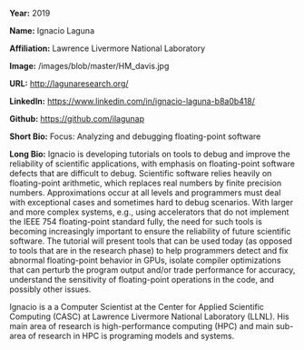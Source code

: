 **Year:** 2019

**Name:** Ignacio Laguna

**Affiliation:** Lawrence Livermore National Laboratory

**Image:** /images/blob/master/HM_davis.jpg

**URL:** http://lagunaresearch.org/

**LinkedIn:** https://www.linkedin.com/in/ignacio-laguna-b8a0b418/ 

**Github:** https://github.com/ilagunap

**Short Bio:** Focus:  Analyzing and debugging floating-point software 

**Long Bio:** Ignacio is developing tutorials on tools to debug and improve the reliability of scientific applications, with emphasis on floating-point software defects that are difficult to debug. Scientific software relies heavily on floating-point arithmetic, which replaces real numbers by finite precision numbers. Approximations occur at all levels and programmers must deal with exceptional cases and sometimes hard to debug scenarios. With larger and more complex systems, e.g., using accelerators that do not implement the IEEE 754 floating-point standard fully, the need for such tools is becoming increasingly important to ensure the reliability of future scientific software.  The tutorial will present tools that can be used today (as opposed to tools that are in the research phase) to help programmers detect and fix abnormal floating-point behavior in GPUs, isolate compiler optimizations that can perturb the program output and/or trade performance for accuracy, understand the sensitivity of floating-point operations in the code, and possibly other issues. 

Ignacio is a a Computer Scientist at the Center for Applied Scientific Computing (CASC) at Lawrence Livermore National Laboratory (LLNL).  His main area of research is high-performance computing (HPC) and main sub-area of research in HPC is programing models and systems.


